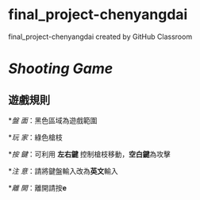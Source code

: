 # final_project-chenyangdai
final_project-chenyangdai created by GitHub Classroom


*Shooting Game* 
==========

遊戲規則
-------------

*_盤   面_：黑色區域為遊戲範圍

*_玩   家_：綠色槍枝

*_按   鍵_：可利用 **左右鍵** 控制槍枝移動，**空白鍵**為攻擊

*_注   意_：請將鍵盤輸入改為**英文**輸入

*_離   開_：離開請按**e**



